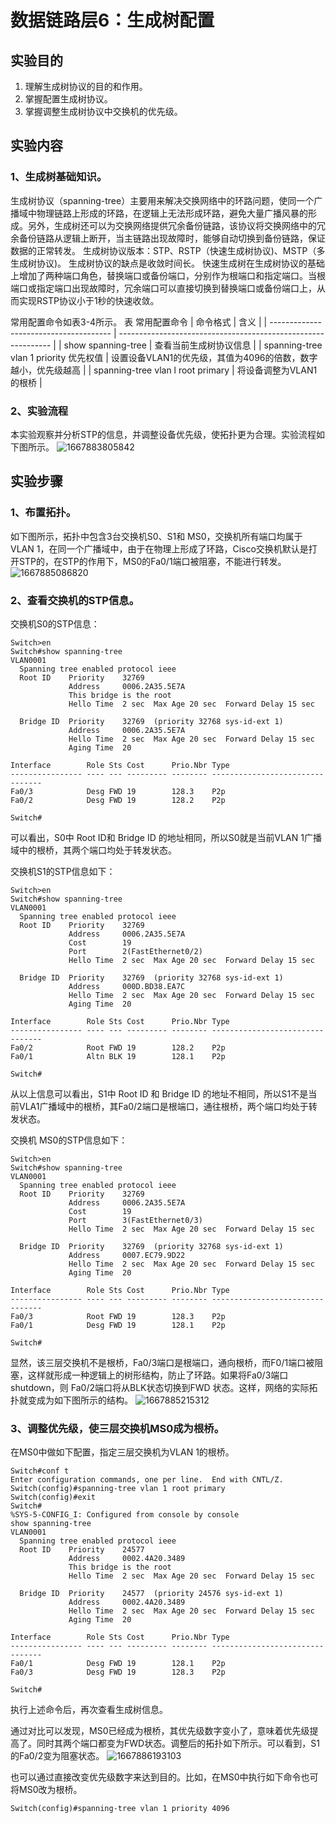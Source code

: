 # 数据链路层6：生成树配置

## 实验目的
1. 理解生成树协议的目的和作用。
2. 掌握配置生成树协议。
3. 掌握调整生成树协议中交换机的优先级。


## 实验内容

### 1、生成树基础知识。
生成树协议（spanning-tree）主要用来解决交换网络中的环路问题，使同一个广播域中物理链路上形成的环路，在逻辑上无法形成环路，避免大量广播风暴的形成。另外，生成树还可以为交换网络提供冗余备份链路，该协议将交换网络中的冗余备份链路从逻辑上断开，当主链路出现故障时，能够自动切换到备份链路，保证数据的正常转发。
生成树协议版本：STP、RSTP（快速生成树协议)、MSTP（多生成树协议)。
生成树协议的缺点是收敛时间长。
快速生成树在生成树协议的基础上增加了两种端口角色，替换端口或备份端口，分别作为根端口和指定端口。当根端口或指定端口出现故障时，冗余端口可以直接切换到替换端口或备份端口上，从而实现RSTP协议小于1秒的快速收敛。

常用配置命令如表3-4所示。
表 常用配置命令
| 命令格式                               | 含义                                                          |
| -------------------------------------- | ------------------------------------------------------------- |
| show spanning-tree                     | 查看当前生成树协议信息                                        |
| spanning-tree vlan 1 priority 优先权值 | 设置设备VLAN1的优先级，其值为4096的倍数，数字越小，优先级越高 |
| spanning-tree vlan l root primary      | 将设备调整为VLAN1的根桥                                       |

### 2、实验流程
本实验观察并分析STP的信息，并调整设备优先级，使拓扑更为合理。实验流程如下图所示。
![1667883805842](image/数据链路层6：生成树配置/1667883805842.png)


## 实验步骤

### 1、布置拓扑。
如下图所示，拓扑中包含3台交换机S0、S1和 MS0，交换机所有端口均属于VLAN 1，在同一个广播域中，由于在物理上形成了环路，Cisco交换机默认是打开STP的，在STP的作用下，MS0的Fa0/1端口被阻塞，不能进行转发。
![1667885086820](image/数据链路层6：生成树配置/1667885086820.png)

### 2、查看交换机的STP信息。
交换机S0的STP信息：
```
Switch>en
Switch#show spanning-tree
VLAN0001
  Spanning tree enabled protocol ieee
  Root ID    Priority    32769
             Address     0006.2A35.5E7A
             This bridge is the root
             Hello Time  2 sec  Max Age 20 sec  Forward Delay 15 sec

  Bridge ID  Priority    32769  (priority 32768 sys-id-ext 1)
             Address     0006.2A35.5E7A
             Hello Time  2 sec  Max Age 20 sec  Forward Delay 15 sec
             Aging Time  20

Interface        Role Sts Cost      Prio.Nbr Type
---------------- ---- --- --------- -------- --------------------------------
Fa0/3            Desg FWD 19        128.3    P2p
Fa0/2            Desg FWD 19        128.2    P2p

Switch#
```

可以看出，S0中 Root ID和 Bridge ID 的地址相同，所以S0就是当前VLAN 1广播域中的根桥，其两个端口均处于转发状态。

交换机S1的STP信息如下：
```
Switch>en
Switch#show spanning-tree
VLAN0001
  Spanning tree enabled protocol ieee
  Root ID    Priority    32769
             Address     0006.2A35.5E7A
             Cost        19
             Port        2(FastEthernet0/2)
             Hello Time  2 sec  Max Age 20 sec  Forward Delay 15 sec

  Bridge ID  Priority    32769  (priority 32768 sys-id-ext 1)
             Address     000D.BD38.EA7C
             Hello Time  2 sec  Max Age 20 sec  Forward Delay 15 sec
             Aging Time  20

Interface        Role Sts Cost      Prio.Nbr Type
---------------- ---- --- --------- -------- --------------------------------
Fa0/2            Root FWD 19        128.2    P2p
Fa0/1            Altn BLK 19        128.1    P2p

Switch#
```

从以上信息可以看出，S1中 Root ID 和 Bridge ID 的地址不相同，所以S1不是当前VLA1广播域中的根桥，其Fa0/2端口是根端口，通往根桥，两个端口均处于转发状态。

交换机 MS0的STP信息如下：
```
Switch>en
Switch#show spanning-tree
VLAN0001
  Spanning tree enabled protocol ieee
  Root ID    Priority    32769
             Address     0006.2A35.5E7A
             Cost        19
             Port        3(FastEthernet0/3)
             Hello Time  2 sec  Max Age 20 sec  Forward Delay 15 sec

  Bridge ID  Priority    32769  (priority 32768 sys-id-ext 1)
             Address     0007.EC79.9D22
             Hello Time  2 sec  Max Age 20 sec  Forward Delay 15 sec
             Aging Time  20

Interface        Role Sts Cost      Prio.Nbr Type
---------------- ---- --- --------- -------- --------------------------------
Fa0/3            Root FWD 19        128.3    P2p
Fa0/1            Desg FWD 19        128.1    P2p

Switch#
```

显然，该三层交换机不是根桥，Fa0/3端口是根端口，通向根桥，而F0/1端口被阻塞，这样就形成一种逻辑上的树形结构，防止了环路。如果将Fa0/3端口shutdown，则 Fa0/2端口将从BLK状态切换到FWD 状态。这样，网络的实际拓扑就变成为如下图所示的结构。
![1667885215312](image/数据链路层6：生成树配置/1667885215312.png)

### 3、调整优先级，使三层交换机MS0成为根桥。
在MS0中做如下配置，指定三层交换机为VLAN 1的根桥。
```
Switch#conf t
Enter configuration commands, one per line.  End with CNTL/Z.
Switch(config)#spanning-tree vlan 1 root primary
Switch(config)#exit
Switch#
%SYS-5-CONFIG_I: Configured from console by console
show spanning-tree
VLAN0001
  Spanning tree enabled protocol ieee
  Root ID    Priority    24577
             Address     0002.4A20.3489
             This bridge is the root
             Hello Time  2 sec  Max Age 20 sec  Forward Delay 15 sec

  Bridge ID  Priority    24577  (priority 24576 sys-id-ext 1)
             Address     0002.4A20.3489
             Hello Time  2 sec  Max Age 20 sec  Forward Delay 15 sec
             Aging Time  20

Interface        Role Sts Cost      Prio.Nbr Type
---------------- ---- --- --------- -------- --------------------------------
Fa0/1            Desg FWD 19        128.1    P2p
Fa0/3            Desg FWD 19        128.3    P2p

Switch#
```

执行上述命令后，再次查看生成树信息。

通过对比可以发现，MS0已经成为根桥，其优先级数字变小了，意味着优先级提高了。同时其两个端口都变为FWD状态。调整后的拓扑如下所示。可以看到，S1的Fa0/2变为阻塞状态。
![1667886193103](image/数据链路层6：生成树配置/1667886193103.png)

也可以通过直接改变优先级数字来达到目的。比如，在MS0中执行如下命令也可将MS0改为根桥。
```
Switch(config)#spanning-tree vlan 1 priority 4096
```
